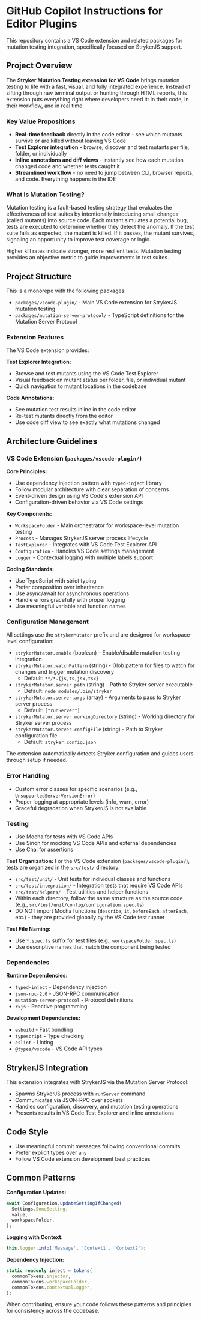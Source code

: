# GitHub Copilot Instructions for Editor Plugins

This repository contains a VS Code extension and related packages for mutation testing integration, specifically focused on StrykerJS support.

## Project Overview

The **Stryker Mutation Testing extension for VS Code** brings mutation testing to life with a fast, visual, and fully integrated experience. Instead of sifting through raw terminal output or hunting through HTML reports, this extension puts everything right where developers need it: in their code, in their workflow, and in real time.

### Key Value Propositions

- **Real-time feedback** directly in the code editor - see which mutants survive or are killed without leaving VS Code
- **Test Explorer integration** - browse, discover and test mutants per file, folder, or individually
- **Inline annotations and diff views** - instantly see how each mutation changed code and whether tests caught it
- **Streamlined workflow** - no need to jump between CLI, browser reports, and code. Everything happens in the IDE

### What is Mutation Testing?

Mutation testing is a fault-based testing strategy that evaluates the effectiveness of test suites by intentionally introducing small changes (called mutants) into source code. Each mutant simulates a potential bug; tests are executed to determine whether they detect the anomaly. If the test suite fails as expected, the mutant is killed. If it passes, the mutant survives, signaling an opportunity to improve test coverage or logic.

Higher kill rates indicate stronger, more resilient tests. Mutation testing provides an objective metric to guide improvements in test suites.

## Project Structure

This is a monorepo with the following packages:

- `packages/vscode-plugin/` - Main VS Code extension for StrykerJS mutation testing
- `packages/mutation-server-protocol/` - TypeScript definitions for the Mutation Server Protocol

### Extension Features

The VS Code extension provides:

**Test Explorer Integration:**

- Browse and test mutants using the VS Code Test Explorer
- Visual feedback on mutant status per folder, file, or individual mutant
- Quick navigation to mutant locations in the codebase

**Code Annotations:**

- See mutation test results inline in the code editor
- Re-test mutants directly from the editor
- Use code diff view to see exactly what mutations changed

## Architecture Guidelines

### VS Code Extension (`packages/vscode-plugin/`)

**Core Principles:**

- Use dependency injection pattern with `typed-inject` library
- Follow modular architecture with clear separation of concerns
- Event-driven design using VS Code's extension API
- Configuration-driven behavior via VS Code settings

**Key Components:**

- `WorkspaceFolder` - Main orchestrator for workspace-level mutation testing
- `Process` - Manages StrykerJS server process lifecycle
- `TestExplorer` - Integrates with VS Code Test Explorer API
- `Configuration` - Handles VS Code settings management
- `Logger` - Contextual logging with multiple labels support

**Coding Standards:**

- Use TypeScript with strict typing
- Prefer composition over inheritance
- Use async/await for asynchronous operations
- Handle errors gracefully with proper logging
- Use meaningful variable and function names

### Configuration Management

All settings use the `strykerMutator` prefix and are designed for workspace-level configuration:

- `strykerMutator.enable` (boolean) - Enable/disable mutation testing integration
- `strykerMutator.watchPattern` (string) - Glob pattern for files to watch for changes and trigger mutation discovery
  - Default: `**/*.{js,ts,jsx,tsx}`
- `strykerMutator.server.path` (string) - Path to Stryker server executable
  - Default: `node_modules/.bin/stryker`
- `strykerMutator.server.args` (array) - Arguments to pass to Stryker server process
  - Default: `["runServer"]`
- `strykerMutator.server.workingDirectory` (string) - Working directory for Stryker server process
- `strykerMutator.server.configFile` (string) - Path to Stryker configuration file
  - Default: `stryker.config.json`

The extension automatically detects Stryker configuration and guides users through setup if needed.

### Error Handling

- Custom error classes for specific scenarios (e.g., `UnsupportedServerVersionError`)
- Proper logging at appropriate levels (info, warn, error)
- Graceful degradation when StrykerJS is not available

### Testing

- Use Mocha for tests with VS Code APIs
- Use Sinon for mocking VS Code APIs and external dependencies
- Use Chai for assertions

**Test Organization:**
For the VS Code extension (`packages/vscode-plugin/`), tests are organized in the `src/test/` directory:

- `src/test/unit/` - Unit tests for individual classes and functions
- `src/test/integration/` - Integration tests that require VS Code APIs
- `src/test/helpers/` - Test utilities and helper functions
- Within each directory, follow the same structure as the source code (e.g., `src/test/unit/config/configuration.spec.ts`)
- DO NOT import Mocha functions (`describe`, `it`, `beforeEach`, `afterEach`, etc.) - they are provided globally by the VS Code test runner

**Test File Naming:**

- Use `*.spec.ts` suffix for test files (e.g., `workspaceFolder.spec.ts`)
- Use descriptive names that match the component being tested

### Dependencies

**Runtime Dependencies:**

- `typed-inject` - Dependency injection
- `json-rpc-2.0` - JSON-RPC communication
- `mutation-server-protocol` - Protocol definitions
- `rxjs` - Reactive programming

**Development Dependencies:**

- `esbuild` - Fast bundling
- `typescript` - Type checking
- `eslint` - Linting
- `@types/vscode` - VS Code API types

## StrykerJS Integration

This extension integrates with StrykerJS via the Mutation Server Protocol:

- Spawns StrykerJS process with `runServer` command
- Communicates via JSON-RPC over sockets
- Handles configuration, discovery, and mutation testing operations
- Presents results in VS Code Test Explorer and inline annotations

## Code Style

- Use meaningful commit messages following conventional commits
- Prefer explicit types over `any`
- Follow VS Code extension development best practices

## Common Patterns

**Configuration Updates:**

```typescript
await Configuration.updateSettingIfChanged(
  Settings.SomeSetting,
  value,
  workspaceFolder,
);
```

**Logging with Context:**

```typescript
this.logger.info('Message', 'Context1', 'Context2');
```

**Dependency Injection:**

```typescript
static readonly inject = tokens(
  commonTokens.injector,
  commonTokens.workspaceFolder,
  commonTokens.contextualLogger,
);
```

When contributing, ensure your code follows these patterns and principles for consistency across the codebase.
